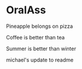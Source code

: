 # OralAss

Pineapple belongs on pizza

Coffee is better than tea

Summer is better than winter

michael's update to readme

